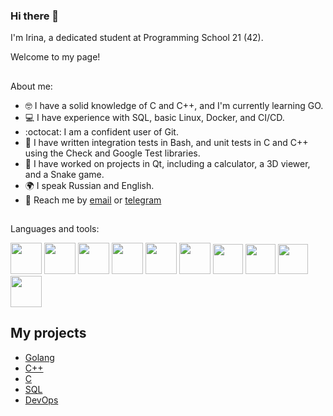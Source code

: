 ### Hi there 👋
I'm Irina, a dedicated student at Programming School 21 (42).

Welcome to my page!

##
About me:
- :nerd_face: I have a solid knowledge of C and C++, and I'm currently learning GO.
- :computer: I have experience with SQL, basic Linux, Docker, and CI/CD.
- :octocat: I am a confident user of Git.
- :test_tube: I have written integration tests in Bash, and unit tests in C and C++ using the Check and Google Test libraries.
- :wrench: I have worked on projects in Qt, including a calculator, a 3D viewer, and a Snake game.
- :earth_africa: I speak Russian and English.
- :e-mail: Reach me by [email](kis.93@mail.ru) or [telegram](https://t.me/irrishka_k)


##
Languages and tools:

<img src="https://cdn.jsdelivr.net/gh/devicons/devicon/icons/c/c-original.svg" width="50"/> <img src="https://cdn.jsdelivr.net/gh/devicons/devicon/icons/cplusplus/cplusplus-original.svg" width="50"/> <img src="https://cdn.jsdelivr.net/gh/devicons/devicon/icons/go/go-original.svg" width="50"/> <img src="https://cdn.jsdelivr.net/gh/devicons/devicon/icons/mysql/mysql-original-wordmark.svg" width="50"/> <img src="https://cdn.jsdelivr.net/gh/devicons/devicon/icons/linux/linux-original.svg" width="50"/> <img src="https://cdn.jsdelivr.net/gh/devicons/devicon/icons/docker/docker-original.svg" width="50"/> <img src="https://cdn.jsdelivr.net/gh/devicons/devicon/icons/git/git-original.svg" width="48"/> <img src="https://cdn.jsdelivr.net/gh/devicons/devicon/icons/gitlab/gitlab-plain-wordmark.svg" width="48"/> <img src="https://cdn.jsdelivr.net/gh/devicons/devicon/icons/bash/bash-original.svg" width="48"/> <img src="https://cdn.jsdelivr.net/gh/devicons/devicon/icons/qt/qt-original.svg" width="50"/>

## My projects
- [Golang](#golang)
- [C++](#cplusplus)
- [C](#c)
- [SQL](#sql)
- [DevOps](#devops)
